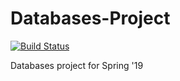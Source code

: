 # Databases-Project

[![Build Status](https://travis-ci.org/0xADD1E/Databases-Project.svg?branch=master)](https://travis-ci.org/0xADD1E/Databases-Project)

Databases project for Spring '19
